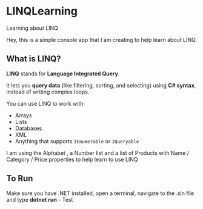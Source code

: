 # LINQLearning

Learning about LINQ

Hey, this is a simple console app that I am creating to help learn about LINQ.

## What is LINQ?

**LINQ** stands for **Language Integrated Query**.

It lets you **query data** (like filtering, sorting, and selecting) using **C# syntax**, instead of writing complex loops.

You can use LINQ to work with:

- Arrays
- Lists
- Databases
- XML
- Anything that supports `IEnumerable` or `IQueryable`

I am using the Alphabet , a Number list and a list of Products with Name / Category / Price properties to help learn to use LINQ

## To Run

Make sure you have .NET installed, open a terminal, navigate to the .sln file and type **dotnet run** - Test
